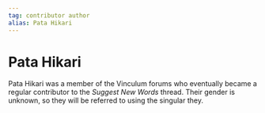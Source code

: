 ```yaml
---
tag: contributor author
alias: Pata Hikari
---
```

# Pata Hikari

Pata Hikari was a member of the Vinculum forums who eventually became a regular contributor to the _Suggest New Words_ thread. Their gender is unknown, so they will be referred to using the singular they.